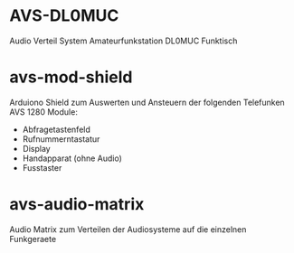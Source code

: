 # AVS-DL0MUC
Audio Verteil System Amateurfunkstation DL0MUC Funktisch

avs-mod-shield
==============
Arduiono Shield zum Auswerten und Ansteuern der folgenden Telefunken AVS 1280 Module:

* Abfragetastenfeld
* Rufnummerntastatur
* Display
* Handapparat (ohne Audio)
* Fusstaster

avs-audio-matrix
================
Audio Matrix zum Verteilen der Audiosysteme auf die einzelnen Funkgeraete
